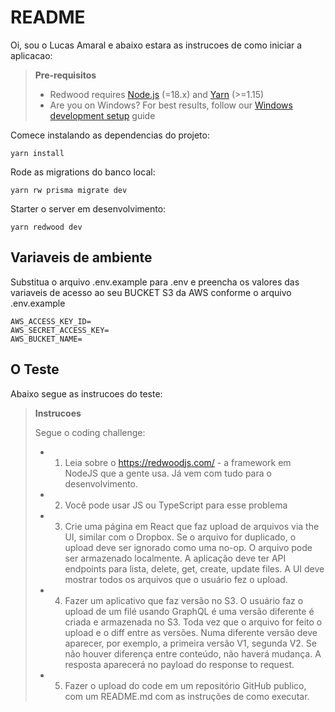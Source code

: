 # README

Oi, sou o Lucas Amaral e abaixo estara as instrucoes de como iniciar a aplicacao:

> **Pre-requisitos**
>
> - Redwood requires [Node.js](https://nodejs.org/en/) (=18.x) and [Yarn](https://yarnpkg.com/) (>=1.15)
> - Are you on Windows? For best results, follow our [Windows development setup](https://redwoodjs.com/docs/how-to/windows-development-setup) guide

Comece instalando as dependencias do projeto:

```
yarn install
```

Rode as migrations do banco local:

```
yarn rw prisma migrate dev

```

Starter o server em desenvolvimento:

```
yarn redwood dev
```

## Variaveis de ambiente

Substitua o arquivo .env.example para .env e preencha os valores das variaveis de acesso ao seu BUCKET S3 da AWS conforme o arquivo .env.example

```.env
AWS_ACCESS_KEY_ID=
AWS_SECRET_ACCESS_KEY=
AWS_BUCKET_NAME=
```

## O Teste

Abaixo segue as instrucoes do teste:

> **Instrucoes**
>
> Segue o coding challenge:
>
> - 1. Leia sobre o https://redwoodjs.com/ - a framework em NodeJS que a gente usa. Já vem com tudo para o desenvolvimento.
>
> - 2. Você pode usar JS ou TypeScript para esse problema
>
> - 3. Crie uma página em React que faz upload de arquivos via the UI, similar com o Dropbox. Se o arquivo for duplicado, o upload deve ser ignorado como uma no-op. O arquivo pode ser armazenado localmente. A aplicação deve ter API endpoints para lista, delete, get, create, update files. A UI deve mostrar todos os arquivos que o usuário fez o upload.
>
> - 4. Fazer um aplicativo que faz versão no S3. O usuário faz o upload de um filé usando GraphQL é uma versão diferente é criada e armazenada no S3. Toda vez que o arquivo for feito o upload e o diff entre as versões. Numa diferente versão deve aparecer, por exemplo, a primeira versão V1, segunda V2. Se não houver diferença entre conteúdo, não haverá mudança. A resposta aparecerá no payload do response to request.
>
> - 5. Fazer o upload do code em um repositório GitHub publico, com um README.md com as instruções de como executar.
